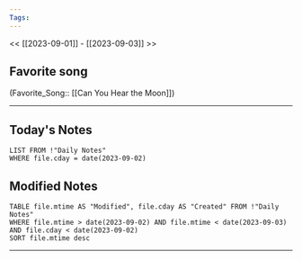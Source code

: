 ```yaml
---
Tags:
---
```

<< [[2023-09-01]] - [[2023-09-03]] >>
## Favorite song
(Favorite_Song:: [[Can You Hear the Moon]])

___
## Today's Notes
```dataview
LIST FROM !"Daily Notes"
WHERE file.cday = date(2023-09-02)
```
## Modified Notes
```dataview
TABLE file.mtime AS "Modified", file.cday AS "Created" FROM !"Daily Notes" 
WHERE file.mtime > date(2023-09-02) AND file.mtime < date(2023-09-03) AND file.cday < date(2023-09-02)
SORT file.mtime desc
```
___
